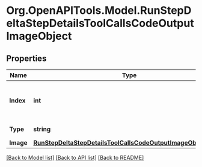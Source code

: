 # Org.OpenAPITools.Model.RunStepDeltaStepDetailsToolCallsCodeOutputImageObject

## Properties

Name | Type | Description | Notes
------------ | ------------- | ------------- | -------------
**Index** | **int** | The index of the output in the outputs array. | 
**Type** | **string** | Always &#x60;image&#x60;. | 
**Image** | [**RunStepDeltaStepDetailsToolCallsCodeOutputImageObjectImage**](RunStepDeltaStepDetailsToolCallsCodeOutputImageObjectImage.md) |  | [optional] 

[[Back to Model list]](../README.md#documentation-for-models) [[Back to API list]](../README.md#documentation-for-api-endpoints) [[Back to README]](../README.md)

